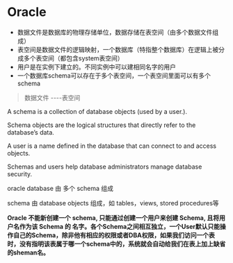 # Oracle

- 数据文件是数据库的物理存储单位，数据存储在表空间（由多个数据文件组成）
- 表空间是数据文件的逻辑映射，一个数据库（特指整个数据库）在逻辑上被分成多个表空间（都包含system表空间）
- 用户是在实例下建立的。不同实例中可以建相同名字的用户
- 一个数据库schema可以存在于多个表空间，一个表空间里面可以有多个schema

>数据文件 ----表空间                       

A schema is a collection of database objects (used by a user.).

Schema objects are the logical structures that directly refer to the database’s data.

A user is a name defined in the database that can connect to and access objects.

Schemas and users help database administrators manage database security.

oracle database 由 多个 schema 组成

schema 由 database objects 组成，如 tables，views, stored procedures等

**Oracle 不能新创建一个 schema, 只能通过创建一个用户来创建 Schema, 且将用户名作为该 Schema 的 名字。各个Schema之间相互独立，一个User默认只能操作自己的Schema，除非他有相应的权限或者DBA权限，如果我们访问一个表时，没有指明该表属于哪一个schema中的，系统就会自动给我们在表上加上缺省的sheman名。**

